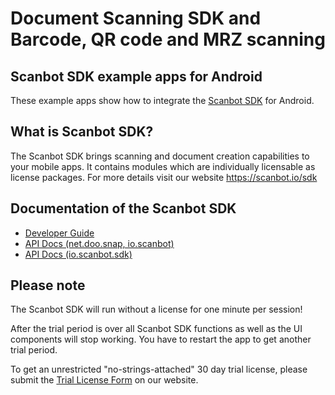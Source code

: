 # Document Scanning SDK and Barcode, QR code and MRZ scanning

## Scanbot SDK example apps for Android

These example apps show how to integrate the [Scanbot SDK](https://scanbot.io/sdk) for Android.


## What is Scanbot SDK?

The Scanbot SDK brings scanning and document creation capabilities to your mobile apps.
It contains modules which are individually licensable as license packages.
For more details visit our website https://scanbot.io/sdk


## Documentation of the Scanbot SDK

- [Developer Guide](https://github.com/doo/scanbot-sdk-example-android/wiki)
- [API Docs (net.doo.snap, io.scanbot)](https://scanbotsdk.github.io/documentation/android/api/net.doo.snap/)
- [API Docs (io.scanbot.sdk)](https://scanbotsdk.github.io/documentation/android/api/io.scanbot.sdk/)


## Please note

The Scanbot SDK will run without a license for one minute per session!

After the trial period is over all Scanbot SDK functions as well as the UI components will stop working.
You have to restart the app to get another trial period.

To get an unrestricted "no-strings-attached" 30 day trial license, please submit the [Trial License Form](https://scanbot.io/sdk/trial.html) on our website.
